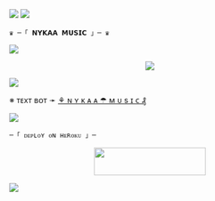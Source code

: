 <img src="https://user-images.githubusercontent.com/73097560/115834477-dbab4500-a447-11eb-908a-139a6edaec5c.gif"> 
 <img src="https://readme-typing-svg.herokuapp.com?color=FF0000&width=420&lines=♥︎+🄽🅈🄺🄰🄰+🄼🅄🅂🄸🄲+🄱🄾🅃+♥︎">




    ♛ ─「 𝗡𝗬𝗞𝗔𝗔 𝗠𝗨𝗦𝗜𝗖 」─ ♛

 

<img src="https://readme-typing-svg.herokuapp.com?color=FF0786&width=420&lines=Ⰶ+ʜᴇʏ+ᴄᴜᴛɪᴇ+ᴅᴇᴘʟᴏʏ+ʙᴏᴛ+ᴏɴ+ʜᴇʀᴏᴋᴜ+Ⰶ;Ⰶ+ɪғ+ʏᴏᴜ+ᴅᴏɴ'ᴛ+ʜᴀᴠᴇ+ʜᴇʀᴏᴋᴜ+ᴀᴄᴄᴏᴜɴᴛ+Ⰶ;Ⰶ+ᴛʜᴇɴ+ᴅᴇᴘʟᴏʏ+ᴀʟsᴏ+ᴏɴ+ᴠᴘs+sᴇʀᴠᴇʀ+Ⰶ;Ⰶ+ᴘᴏᴡᴇʀᴇᴅ+ʙʏ+ʀᴏʏ+ᴇᴅɪᴛx+Ⰶ">
<p align="center">
  <img src="https://telegra.ph/file/982b01ba53c3d69b0d0ce.jpg">
</p>

<img src="https://readme-typing-svg.herokuapp.com?color=FFFF00&width=420&lines=💌+ɪ+ᴀᴍ+⚘+ɴʏᴋᴀᴀ+ᴍᴜsɪᴄ+₰+ᴀɴᴅ+ɪ+ʜᴀᴠᴇ+sᴘᴇᴄɪᴀʟ+ғᴜᴛᴜʀᴇs+🧋;💌+ғʀɪsᴛ+ʏᴏᴜ+ғᴏʀᴋ+ᴛʜɪs+ʀᴇᴘᴏ+ᴛʜᴇɴ+ᴅᴇᴘʟᴏʏ+ʏᴏᴜʀ+ʙᴏᴛ+🧋">



※ ᴛᴇxᴛ ʙᴏᴛ ➛ [‌⚘ ɴ ʏ ᴋ ᴀ ᴀ ☂ ᴍ ᴜ s ɪ ᴄ ₰](https://t.me/Nykaaxbot)


 <img src="https://readme-typing-svg.herokuapp.com?color=FF0000&width=420&lines=♥︎+🄷🄰🄿🄰🅈+🄷🄾🄻🄸+♥︎">



    ─「 ᴅᴇᴩʟᴏʏ ᴏɴ ʜᴇʀᴏᴋᴜ 」─
</h3>

<p align="center"><a href="https://dashboard.heroku.com/new?template=https://github.com/tinaarobot/NYKAAXBOT"> <img src="https://img.shields.io/badge/Deploy%20On%20Heroku-FF0786?style=for-the-badge&logo=heroku" width="200" height="50"/></a></p>




</p>

<img src="https://user-images.githubusercontent.com/73097560/115834477-dbab4500-a447-11eb-908a-139a6edaec5c.gif"> 
